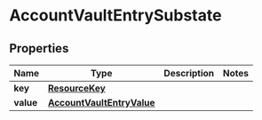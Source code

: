 

# AccountVaultEntrySubstate


## Properties

| Name | Type | Description | Notes |
|------------ | ------------- | ------------- | -------------|
|**key** | [**ResourceKey**](ResourceKey.md) |  |  |
|**value** | [**AccountVaultEntryValue**](AccountVaultEntryValue.md) |  |  |




